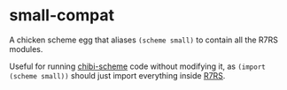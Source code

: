 # small-compat
A chicken scheme egg that aliases `(scheme small)` to contain all the R7RS modules.

Useful for running [chibi-scheme](https://github.com/ashinn/chibi-scheme) code without modifying it, as `(import (scheme small))` should just import everything inside [R7RS](http://wiki.call-cc.org/eggref/5/r7rs).
